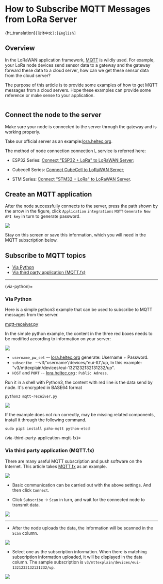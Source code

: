 # How to Subscribe MQTT Messages from LoRa Server
{ht_translation}`[简体中文]:[English]`

## Overview

In the LoRaWAN application framework, [MQTT](https://mqtt.org/) is wildly used. For example, your LoRa node devices send sensor data to a gateway and the gateway forward these data to a cloud server, how can we get these sensor data from the cloud server?

The purpose of this article is to provide some examples of how to get MQTT messages from a cloud servers. Hope these examples can provide some reference or make sense to your application.

```{Tip} The four keys to success MQTT subscription: 1. Host address, 2. Host port; 3. user name/pass word, 4. MQTT Topic.
```

## Connect the node to the server

Make sure your node is connected to the server through the gateway and is working properly.

Take our official server as an example:[lora.heltec.org](https://lora.heltec.org/).

The method of node connection connection L service is referred here:

+ ESP32 Series: [Connect "ESP32 + LoRa" to LoRaWAN Server](https://docs.heltec.org/en/node/esp32/lorawan/connect_to_gateway.html);

+ Cubecell Series: [Connect CubeCell to LoRaWAN Server](https://docs.heltec.org/en/node/cubecell/lorawan/connect_to_gateway.html);

+ STM Series: [Connect "STM32 + LoRa" to LoRaWAN Server](https://docs.heltec.org/en/node/stm32/lorawan/connect_to_gateway.html).

## Create an MQTT application

After the node successfully connects to the server, press the path shown by the arrow in the figure, click `Application` `integrations` `MQTT` `Generate New API key` in turn to generate password.

![](img/subscribe_mqtt_messages/07.png)

Stay on this screen or save this information, which you will need in the MQTT subscription below.

## Subscribe to MQTT topics

- [Via Python](via-python)
- [Via third party application (MQTT.fx)](via-third-party-application-mqtt-fx)

----------
(via-python)=
### Via Python

Here is a simple python3 example that can be used to subscribe to MQTT messages from the server.

[mqtt-receiver.py](https://resource.heltec.cn/download/tools/mqtt-reciver.py)

In the simple python example, the content in the three red boxes needs to be modified according to information on your server:

![](img/subscribe_mqtt_messages/01.png)

- `username_pw_set` -- [lora.heltec.org](lora.heltec.org) generate: Username + Password.
- `subscribe ` --v3/'username'/devices/'eui-ID'/up, In this example: "v3/mttexplain/devices/eui-1321232132131232/up".
- `HOST` and `PORT` -- [lora.heltec.org](lora.heltec.org) : `Public Adress`.

Run it in a shell with Python3, the content with red line is the data send by node. It's encrypted in BASE64 format 

`python3 mqtt-receiver.py` 

![](img/subscribe_mqtt_messages/02.png)

If the example does not run correctly, may be missing related components, install it through the following command.

`sudo pip3 install paho-mqtt python-etcd`

(via-third-party-application-mqtt-fx)=
### Via third party application (MQTT.fx)

There are many useful MQTT subscription and push software on the Internet. This article takes [MQTT.fx](https://mqttfx.jensd.de/index.php) as an example.

![](img/subscribe_mqtt_messages/03.png)

- Basic communication can be carried out with the above settings. And then click `Connect`.

- Click `Subscribe` -> `Scan` in turn, and wait for the connected node to transmit data.

![](img/subscribe_mqtt_messages/04.png)

---------------------

- After the node uploads the data, the information will be scanned in the `Scan` column.

![](img/subscribe_mqtt_messages/05.png)

- Select one as the subscription information. When there is matching subscription information uploaded, it will be displayed in the data column. The sample subscription is `v3/mttexplain/devices/eui-1321232132131232/up`.

![](img/subscribe_mqtt_messages/06.png)
